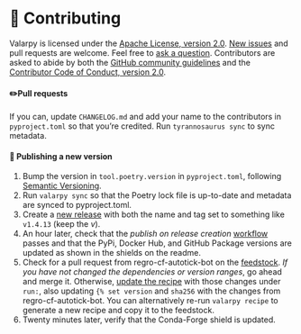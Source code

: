# 🍁 Contributing

Valarpy is licensed under the
[Apache License, version 2.0](https://www.apache.org/licenses/LICENSE-2.0).
[New issues](https://github.com/dmyersturnbull/valarpy/issues) and pull requests are welcome.
Feel free to [ask a question](https://github.com/dmyersturnbull/valarpy/issues/new?assignees=&labels=kind%3A+question&template=question.md).
Contributors are asked to abide by both the [GitHub community guidelines](https://docs.github.com/en/site-policy/github-terms/github-community-guideline)
and the [Contributor Code of Conduct, version 2.0](https://github.com/dmyersturnbull/valarpy/blob/main/CODE_OF_CONDUCT.md).

#### ✏️Pull requests

If you can, update `CHANGELOG.md` and add your name to the contributors in `pyproject.toml`
so that you’re credited. Run `tyrannosaurus sync` to sync metadata.

#### 🔨 Publishing a new version

1. Bump the version in `tool.poetry.version` in `pyproject.toml`, following
   [Semantic Versioning](https://semver.org/spec/v2.0.0.html).
2. Run `valarpy sync` so that the Poetry lock file is up-to-date
   and metadata are synced to pyproject.toml.
3. Create a [new release](https://github.com/dmyersturnbull/valarpy/releases/new)
   with both the name and tag set to something like `v1.4.13` (keep the _v_).
4. An hour later, check that the _publish on release creation_
   [workflow](https://github.com/dmyersturnbull/valarpy/actions) passes
   and that the PyPi, Docker Hub, and GitHub Package versions are updated as shown in the
   shields on the readme.
5. Check for a pull request from regro-cf-autotick-bot on the
   [feedstock](https://github.com/conda-forge/valarpy-feedstock).
   _If you have not changed the dependencies or version ranges_, go ahead and merge it.
   Otherwise, [update the recipe](https://github.com/conda-forge/valarpy-feedstock/edit/master/recipe/meta.yaml)
   with those changes under `run:`, also updating `{% set version` and `sha256` with the
   changes from regro-cf-autotick-bot. You can alternatively re-run `valarpy recipe`
   to generate a new recipe and copy it to the feedstock.
6. Twenty minutes later, verify that the Conda-Forge shield is updated.
